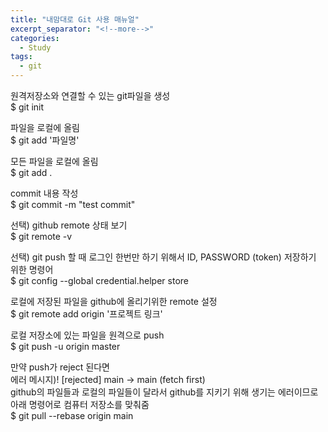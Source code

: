 ```yaml
---
title: "내맘대로 Git 사용 매뉴얼"
excerpt_separator: "<!--more-->"
categories:
  - Study
tags:
  - git
---
```


원격저장소와 연결할 수 있는 git파일을 생성  
$ git init

파일을 로컬에 올림  
$ git add '파일명'

모든 파일을 로컬에 올림  
$ git add .

commit 내용 작성  
$ git commit -m "test commit"

선택) github remote 상태 보기  
$ git remote -v

선택) git push 할 때 로그인 한번만 하기 위해서 ID, PASSWORD (token) 저장하기 위한 명령어  
$ git config --global credential.helper store

로컬에 저장된 파일을 github에 올리기위한 remote 설정  
$ git remote add origin '프로젝트 링크'

로컬 저장소에 있는 파일을 원격으로 push  
$ git push -u origin master

만약 push가 reject 된다면  
에러 메시지)! [rejected]        main -> main (fetch first)  
github의 파일들과 로컬의 파일들이 달라서 github를 지키기 위해 생기는 에러이므로 아래 명령어로 컴퓨터 저장소를 맞춰줌  
$ git pull --rebase origin main
